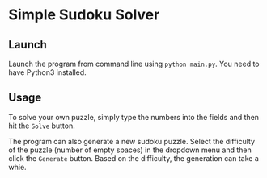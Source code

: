 # Simple Sudoku Solver
## Launch
Launch the program from command line using `python main.py`. You need to have Python3 installed.

## Usage
To solve your own puzzle, simply type the numbers into the fields and then hit the `Solve` button.

The program can also generate a new sudoku puzzle. Select the difficulty of the puzzle (number of empty spaces) in the dropdown menu and then click the `Generate` button. Based on the difficulty, the generation can take a whie.

